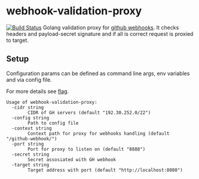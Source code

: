 webhook-validation-proxy
===============================================
[![Build Status](https://travis-ci.org/mslusarczyk/webhook-validation-proxy.svg?branch=master)](https://travis-ci.org/mslusarczyk/webhook-validation-proxy)
Golang validation proxy for [github webhooks][github-webhooks]. It checks headers and payload-secret signature and if all is correct request is proxied to target.



Setup
-----------------------------------------------
Configuration params can be defined as command line args, env variables and via config file. 

For more details see [flag][flag].

```
Usage of webhook-validation-proxy:
  -cidr string
    	CIDR of GH servers (default "192.30.252.0/22")
  -config string
    	Path to config file
  -context string
    	Context path for proxy for webhooks handling (default "/github-webhook/")
  -port string
    	Port for proxy to listen on (default "8888")
  -secret string
    	Secret assosiated with GH webhook
  -target string
    	Target address with port (default "http://localhost:8080")
```

[github-webhooks]: https://developer.github.com/webhooks/
[flag]: https://github.com/namsral/flag
